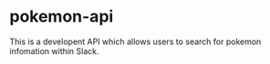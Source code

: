 # pokemon-api

This is a developent API which allows users to search for pokemon infomation within Slack.
